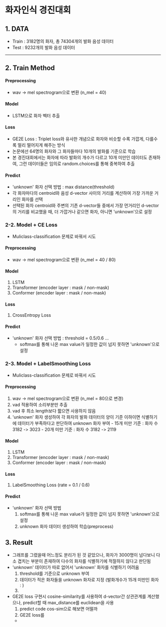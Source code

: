# 화자인식 경진대회
## 1. DATA
- Train : 3182명의 화자, 총 74304개의 발화 음성 데이터
- Test : 9232개의 발화 음성 데이터
---
## 2. Train Method
#### Preprocessing
  - wav -> mel spectrogram으로 변환 (n_mel = 40) 
#### Model
  - LSTM으로 화자 벡터 추출
#### Loss
  - GE2E Loss : Triplet loss와 유사한 개념으로 화자와 비슷할 수록 가깝게, 다를수록 멀리 떨어지게 해주는 방식
  - 논문에선 64명의 화자와 그 화자들마다 10개의 발화를 기준으로 학습
  - 본 경진대회에서는 화자에 따라 발화의 개수가 다르고 10개 미만인 데이터도 존재하여, 그런 데이터들은 임의로 random.choices를 통해 중복하여 추출
#### Predict
  - 'unknown' 화자 선택 방법 : max distance(threshold)
  - 각 화자마다의 centroid와 음성 d-vector 사이의 거리를 계산하여 가장 가까운 거리인 화자를 선택
  - 선택된 화자 centroid와 주변의 기존 d-vector들 중에서 가장 먼거리인 d-vector의 거리를 비교했을 때, 더 가깝거나 같으면 화자, 아니면 'unknown'으로 설정   
### 2-2. Model + CE Loss
  - Muliclass-classification 문제로 바꿔서 시도
#### Preprocessing
  - wav -> mel spectrogram으로 변환 (n_mel = 40 / 80) 
#### Model
  1) LSTM
  2) Transformer (encoder layer : mask / non-mask)
  3) Conformer (encoder layer : mask / non-mask)
#### Loss
  1) CrossEntropy Loss

#### Predict
- 'unknown' 화자 선택 방법 : threshold = 0.5/0.6 ...
    - softmax를 통해 나온 max value가 일정한 값이 넘지 못하면 'unknown'으로 설정

### 2-3. Model + LabelSmoothing Loss
  - Muliclass-classification 문제로 바꿔서 시도
#### Preprocessing
  1) wav -> mel spectrogram으로 변환 (n_mel = 80으로 변경) 
  2) vad 적용하여 소리부분만 추출
  3) vad 후 최소 length보다 짧으면 사용하지 않음
  4) 'unknown' 화자 생성하여 각 화자의 발화 데이터의 양이 기준 이하이면 식별하기에 데이터가 부족하다고 판단하여 unknown 화자 부여
    - 15개 미만 기준 : 화자 수 3182 -> 3023
    - 20개 미만 기준 : 화자 수 3182 -> 2119
#### Model
  1) LSTM
  2) Transformer (encoder layer : mask / non-mask)
  3) Conformer (encoder layer : mask / non-mask)
#### Loss
  1) LabelSmoothing Loss (rate = 0.1 / 0.6) 
#### Predict
- 'unknown' 화자 선택 방법
  1) softmax를 통해 나온 max value가 일정한 값이 넘지 못하면 'unknown'으로 설정
  2) unknown 화자 데이터 생성하여 학습(preprocess)


## 3. Result
- 그래프를 그렸을때 어느정도 분리가 된 것 같았으나, 화자가 3000명이 넘다보니 다소 겹치는 부분이 존재하여 다수의 화자를 식별하기에 적절하지 않다고 판단됨
- 'unknown' 데이터가 따로 없어서 'unknown' 화자를 식별하기 어려움
    1) threshold를 기준으로 unknown 부여
    2) 데이터가 적은 화자들을 unknown 화자로 지정 (발화개수가 15개 미만인 화자 : )
    3) 
- GE2E loss 구현시 cosine-similarity를 사용하여 d-vector간 상관관계를 계산했으나, predict할 때 max_distance를 euclidean을 사용
    1) predict code cos-sim으로 해보면 어떨까
    2) GE2E loss를 
  - 